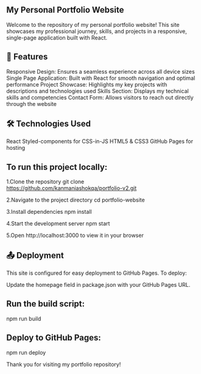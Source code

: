 ## My Personal Portfolio Website

Welcome to the repository of my personal portfolio website! This site showcases my professional journey, skills, and projects in a responsive, single-page application built with React.

## 🌟 Features

Responsive Design: Ensures a seamless experience across all device sizes
Single Page Application: Built with React for smooth navigation and optimal performance
Project Showcase: Highlights my key projects with descriptions and technologies used
Skills Section: Displays my technical skills and competencies
Contact Form: Allows visitors to reach out directly through the website

## 🛠 Technologies Used

React
Styled-components for CSS-in-JS
HTML5 & CSS3
GitHub Pages for hosting

## To run this project locally:
1.Clone the repository
git clone https://github.com/kanmaniashokqa/portfolio-v2.git

2.Navigate to the project directory
cd portfolio-website

3.Install dependencies
npm install

4.Start the development server
npm start

5.Open http://localhost:3000 to view it in your browser

## 📤 Deployment
This site is configured for easy deployment to GitHub Pages. To deploy:

Update the homepage field in package.json with your GitHub Pages URL.
## Run the build script:
npm run build

## Deploy to GitHub Pages:
npm run deploy

Thank you for visiting my portfolio repository!


